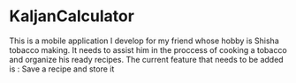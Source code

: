 # KaljanCalculator
This is a mobile application I develop for my friend whose hobby is Shisha tobacco making. 
It needs to assist him in the proccess of cooking a tobacco and organize his ready recipes.
The current feature that needs to be added is :
Save a recipe and store it

